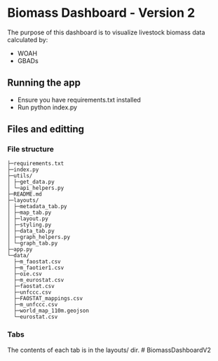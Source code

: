 # Biomass Dashboard - Version 2

The purpose of this dashboard is to visualize livestock biomass data calculated by: 
* WOAH 
* GBADs

## Running the app

* Ensure you have requirements.txt installed 
* Run python index.py 

## Files and editting

### File structure 

```
├─requirements.txt
├─index.py
├─utils/
│ ├─get_data.py
│ └─api_helpers.py
├─README.md
├─layouts/
│ ├─metadata_tab.py
│ ├─map_tab.py
│ ├─layout.py
│ ├─styling.py
│ ├─data_tab.py
│ ├─graph_helpers.py
│ └─graph_tab.py
├─app.py
└─data/
  ├─m_faostat.csv
  ├─m_faotier1.csv
  ├─oie.csv
  ├─m_eurostat.csv
  ├─faostat.csv
  ├─unfccc.csv
  ├─FAOSTAT_mappings.csv
  ├─m_unfccc.csv
  ├─world_map_110m.geojson
  └─eurostat.csv
```

### Tabs 

The contents of each tab is in the layouts/ dir. # BiomassDashboardV2
